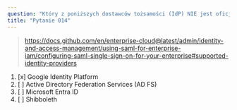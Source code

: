```yaml
---
question: "Który z poniższych dostawców tożsamości (IdP) NIE jest oficjalnie wspierany i wewnętrznie testowany przez GitHub Enterprise Cloud dla SAML SSO?"
title: "Pytanie 014"
---
```


> https://docs.github.com/en/enterprise-cloud@latest/admin/identity-and-access-management/using-saml-for-enterprise-iam/configuring-saml-single-sign-on-for-your-enterprise#supported-identity-providers
1. [x] Google Identity Platform
1. [ ] Active Directory Federation Services (AD FS)
1. [ ] Microsoft Entra ID
1. [ ] Shibboleth
